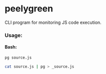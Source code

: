 peelygreen
======

CLI program for monitoring JS code execution.

### Usage:

#### Bash:
```bash
pg source.js

cat source.js | pg > _source.js
```
